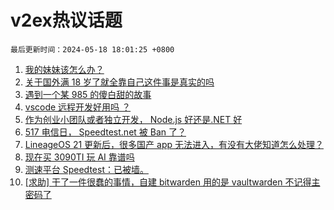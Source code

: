 # v2ex热议话题

`最后更新时间：2024-05-18 18:01:25 +0800`

1. [我的妹妹该怎么办？](https://www.v2ex.com/t/1041821)
1. [关于国外满 18 岁了就全靠自己这件事是真实的吗](https://www.v2ex.com/t/1041736)
1. [遇到一个某 985 的傻白甜的故事](https://www.v2ex.com/t/1041838)
1. [vscode 远程开发好用吗 ？](https://www.v2ex.com/t/1041758)
1. [作为创业小团队或者独立开发， Node.js 好还是.NET 好](https://www.v2ex.com/t/1041784)
1. [517 电信日， Speedtest.net 被 Ban 了？](https://www.v2ex.com/t/1041747)
1. [LineageOS 21 更新后，很多国产 app 无法进入，有没有大佬知道怎么处理？](https://www.v2ex.com/t/1041752)
1. [现在买 3090TI 玩 AI 靠谱吗](https://www.v2ex.com/t/1041781)
1. [测速平台 Speedtest：已被墙。](https://www.v2ex.com/t/1041805)
1. [[求助] 干了一件很蠢的事情，自建 bitwarden 用的是 vaultwarden 不记得主密码了](https://www.v2ex.com/t/1041777)

